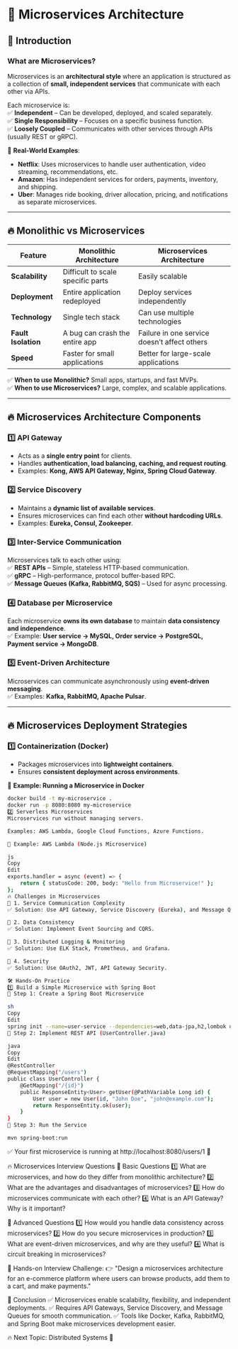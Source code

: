 # 📌 Microservices Architecture  

## 🚀 Introduction  

### **What are Microservices?**  
Microservices is an **architectural style** where an application is structured as a collection of **small, independent services** that communicate with each other via APIs.  

Each microservice is:  
✅ **Independent** – Can be developed, deployed, and scaled separately.  
✅ **Single Responsibility** – Focuses on a specific business function.  
✅ **Loosely Coupled** – Communicates with other services through APIs (usually REST or gRPC).  

📌 **Real-World Examples**:  
- **Netflix**: Uses microservices to handle user authentication, video streaming, recommendations, etc.  
- **Amazon**: Has independent services for orders, payments, inventory, and shipping.  
- **Uber**: Manages ride booking, driver allocation, pricing, and notifications as separate microservices.  

---

## 🔥 **Monolithic vs Microservices**  

| Feature | Monolithic Architecture | Microservices Architecture |
|---------|----------------------|----------------------|
| **Scalability** | Difficult to scale specific parts | Easily scalable |
| **Deployment** | Entire application redeployed | Deploy services independently |
| **Technology** | Single tech stack | Can use multiple technologies |
| **Fault Isolation** | A bug can crash the entire app | Failure in one service doesn’t affect others |
| **Speed** | Faster for small applications | Better for large-scale applications |

✅ **When to use Monolithic?** Small apps, startups, and fast MVPs.  
✅ **When to use Microservices?** Large, complex, and scalable applications.  

---

## 🔥 **Microservices Architecture Components**  

### 1️⃣ **API Gateway**  
- Acts as a **single entry point** for clients.  
- Handles **authentication, load balancing, caching, and request routing**.  
- Examples: **Kong, AWS API Gateway, Nginx, Spring Cloud Gateway**.  

### 2️⃣ **Service Discovery**  
- Maintains a **dynamic list of available services**.  
- Ensures microservices can find each other **without hardcoding URLs**.  
- Examples: **Eureka, Consul, Zookeeper**.  

### 3️⃣ **Inter-Service Communication**  
Microservices talk to each other using:  
✅ **REST APIs** – Simple, stateless HTTP-based communication.  
✅ **gRPC** – High-performance, protocol buffer-based RPC.  
✅ **Message Queues (Kafka, RabbitMQ, SQS)** – Used for async processing.  

### 4️⃣ **Database per Microservice**  
Each microservice **owns its own database** to maintain **data consistency and independence**.  
✅ Example: **User service → MySQL, Order service → PostgreSQL, Payment service → MongoDB**.  

### 5️⃣ **Event-Driven Architecture**  
Microservices can communicate asynchronously using **event-driven messaging**.  
✅ Examples: **Kafka, RabbitMQ, Apache Pulsar**.  

---

## 🔥 **Microservices Deployment Strategies**  

### 1️⃣ **Containerization (Docker)**  
- Packages microservices into **lightweight containers**.  
- Ensures **consistent deployment across environments**.  

📌 **Example: Running a Microservice in Docker**  
```sh
docker build -t my-microservice .
docker run -p 8080:8080 my-microservice
2️⃣ Serverless Microservices
Microservices run without managing servers.

Examples: AWS Lambda, Google Cloud Functions, Azure Functions.

📌 Example: AWS Lambda (Node.js Microservice)

js
Copy
Edit
exports.handler = async (event) => {
    return { statusCode: 200, body: "Hello from Microservice!" };
};
🔥 Challenges in Microservices
🚧 1. Service Communication Complexity
✅ Solution: Use API Gateway, Service Discovery (Eureka), and Message Queues.

🚧 2. Data Consistency
✅ Solution: Implement Event Sourcing and CQRS.

🚧 3. Distributed Logging & Monitoring
✅ Solution: Use ELK Stack, Prometheus, and Grafana.

🚧 4. Security
✅ Solution: Use OAuth2, JWT, API Gateway Security.

🛠️ Hands-On Practice
1️⃣ Build a Simple Microservice with Spring Boot
📌 Step 1: Create a Spring Boot Microservice

sh
Copy
Edit
spring init --name=user-service --dependencies=web,data-jpa,h2,lombok user-service
📌 Step 2: Implement REST API (UserController.java)

java
Copy
Edit
@RestController
@RequestMapping("/users")
public class UserController {
    @GetMapping("/{id}")
    public ResponseEntity<User> getUser(@PathVariable Long id) {
        User user = new User(id, "John Doe", "john@example.com");
        return ResponseEntity.ok(user);
    }
}
📌 Step 3: Run the Service

mvn spring-boot:run
```
✅ Your first microservice is running at http://localhost:8080/users/1 🚀

🔥 Microservices Interview Questions
📌 Basic Questions
1️⃣ What are microservices, and how do they differ from monolithic architecture?
2️⃣ What are the advantages and disadvantages of microservices?
3️⃣ How do microservices communicate with each other?
4️⃣ What is an API Gateway? Why is it important?

📌 Advanced Questions
1️⃣ How would you handle data consistency across microservices?
2️⃣ How do you secure microservices in production?
3️⃣ What are event-driven microservices, and why are they useful?
4️⃣ What is circuit breaking in microservices?

📌 Hands-on Interview Challenge:
👉 "Design a microservices architecture for an e-commerce platform where users can browse products, add them to a cart, and make payments."

🎯 Conclusion
✅ Microservices enable scalability, flexibility, and independent deployments.
✅ Requires API Gateways, Service Discovery, and Message Queues for smooth communication.
✅ Tools like Docker, Kafka, RabbitMQ, and Spring Boot make microservices development easier.

🔥 Next Topic: Distributed Systems 🚀
